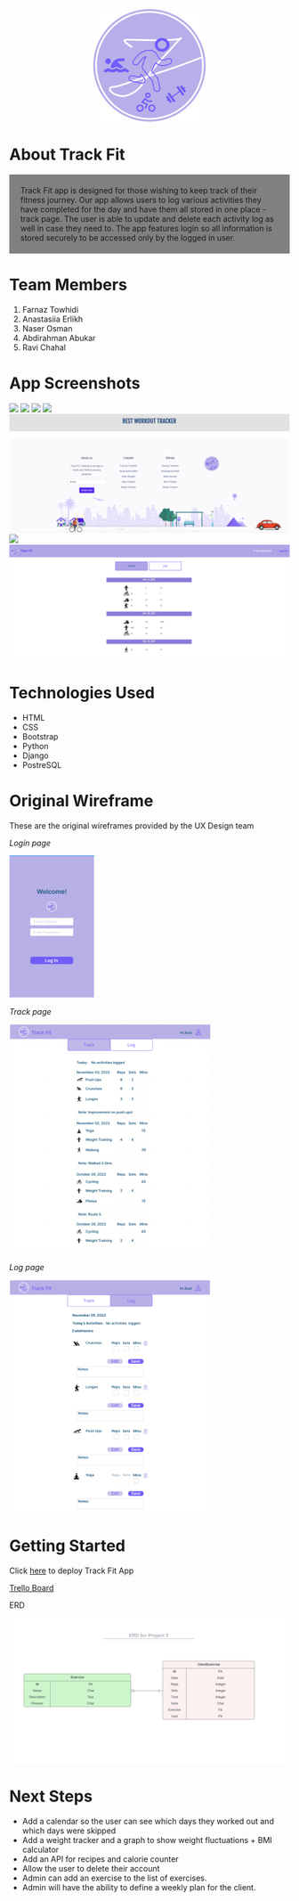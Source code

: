 <div align="center">
  <a href="https://github.com/DKotzer/3d-models-site">

<img src="./main_app/static/Component 5.png"/>
</div>
</a>

# About Track Fit

<p style="background-color:gray; padding:20px">Track Fit app is designed for those wishing to keep track of their fitness journey. Our app allows users to log various activities they have completed for the day and have them all stored in one place - track page. 
The user is able to update and delete each activity log as well in case they need to. 
The app features login so all information is stored securely to be accessed only by the logged in user.
</p>

# Team Members
1. Farnaz Towhidi
2. Anastasiia Erlikh
3. Naser Osman
4. Abdirahman Abukar
5. Ravi Chahal

# App Screenshots

<img src="./main_app/static/screenshot0-1.png"/>
<img src="./main_app/static/screenshot0-2.png"/>
<img src="./main_app/static/screenshot1.png"/>
<img src="./main_app/static/screenshot2.png"/>
<img src="./main_app/static/screenshot1-1.png"/>
<img src="./main_app/static/screenshot2.png">
<img src="./main_app/static/screenshot3.png"/>

# Technologies Used

* HTML
* CSS
* Bootstrap
* Python
* Django
* PostreSQL

# Original Wireframe

These are the original wireframes provided by the UX Design team

_Login page_

<img src="./main_app/static/login-page.png"/>

_Track page_

<img src="./main_app/static/track-page.png"/>

_Log page_

<img src="./main_app/static/log-page.png"/>

# Getting Started

Click [here](https://track-fit-app.herokuapp.com/) to deploy Track Fit App

[Trello Board](https://trello.com/b/z4hElZTv/unit-3-project)

ERD 

<img src="./main_app/static/ERD.png"/>

# Next Steps
* Add a calendar so the user can see which days they worked out and which days were skipped
* Add a weight tracker and a graph to show weight fluctuations + BMI calculator
* Add an API for recipes and calorie counter
* Allow the user to delete their account
* Admin can add an exercise to the list of exercises.
* Admin will have the ability to define a weekly plan for the client.

